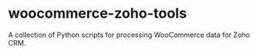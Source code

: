 # woocommerce-zoho-tools

A collection of Python scripts for processing WooCommerce data for Zoho CRM.
